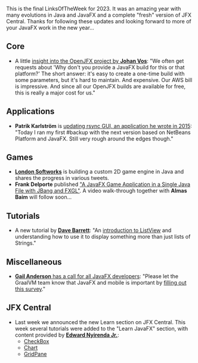 This is the final LinksOfTheWeek for 2023. It was an amazing year with many evolutions in Java and JavaFX and a complete "fresh" version of JFX Central. Thanks for following these updates and looking forward to more of your JavaFX work in the new year...

## Core

* A little [insight into the OpenJFX project by **Johan Vos**](https://mastodon.social/@johanvos/111596707584064200): "We often get requests about 'Why don't you provide a JavaFX build for this or that platform?' The short answer: it's easy to create a one-time build with some parameters, but it's hard to maintain. And expensive. Our AWS bill is impressive. And since all our OpenJFX builds are available for free, this is really a major cost for us."

## Applications

* **Patrik Karlström** is [updating rsync GUI, an application he wrote in 2015](https://twitter.com/PatrikKarlstrom/status/1737534168043552769): "Today I ran my first #backup with the next version based on NetBeans Platform and JavaFX. Still very rough around the edges though."

## Games

* [**London Softworks**](https://twitter.com/LondonSoftworks) is building a custom 2D game engine in Java and shares the progress in various tweets.
* **Frank Delporte** published ["A JavaFX Game Application in a Single Java File with JBang and FXGL"](https://webtechie.be/post/2023-12-14-jbang-fxgl/). A video walk-through together with **Almas Baim** will follow soon...

## Tutorials

* A new tutorial by [**Dave Barrett**](https://twitter.com/Polypragmatist): "An [introduction to ListView](https://www.pragmaticcoding.ca/javafx/elements/listview-basics) and understanding how to use it to display something more than just lists of Strings."

## Miscellaneous

* [**Gail Anderson** has a call for all JavaFX developers](https://twitter.com/gail_asgteach/status/1736836965683892661): "Please let the GraalVM team know that JavaFX and mobile is important by [filling out this survey](https://graalvm.typeform.com/survey?typeform-source=t.co)."

## JFX Central

* Last week we announced the new Learn section on JFX Central. This week several tutorials were added to the "Learn JavaFX" section, with content provided by [**Edward Nyirenda Jr.**](https://www.jfx-central.com/people/e.nyirenda):
    * [CheckBox](https://www.jfx-central.com/learn-javafx/checkbox)
    * [Chart](https://www.jfx-central.com/learn-javafx/chart)
    * [GridPane](https://www.jfx-central.com/learn-javafx/gridpane)
